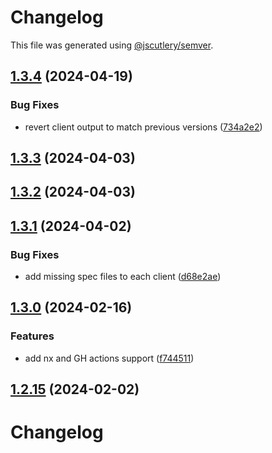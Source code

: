 # Changelog

This file was generated using [@jscutlery/semver](https://github.com/jscutlery/semver).

## [1.3.4](https://github.com/RedHatInsights/javascript-clients/compare/@redhat-cloud-services/quickstarts-client-1.3.3...@redhat-cloud-services/quickstarts-client-1.3.4) (2024-04-19)


### Bug Fixes

* revert client output to match previous versions ([734a2e2](https://github.com/RedHatInsights/javascript-clients/commit/734a2e22d1464892ca1fb3114b366435c90d1110))

## [1.3.3](https://github.com/RedHatInsights/javascript-clients/compare/@redhat-cloud-services/quickstarts-client-1.3.2...@redhat-cloud-services/quickstarts-client-1.3.3) (2024-04-03)

## [1.3.2](https://github.com/Hyperkid123/javascript-clients/compare/@redhat-cloud-services/quickstarts-client-1.3.1...@redhat-cloud-services/quickstarts-client-1.3.2) (2024-04-03)

## [1.3.1](https://github.com/RedHatInsights/javascript-clients/compare/@redhat-cloud-services/quickstarts-client-1.3.0...@redhat-cloud-services/quickstarts-client-1.3.1) (2024-04-02)


### Bug Fixes

* add missing spec files to each client ([d68e2ae](https://github.com/RedHatInsights/javascript-clients/commit/d68e2ae5d7d21f03cb60181c19ea12f18e9989b6))

## [1.3.0](https://github.com/RedHatInsights/javascript-clients/compare/@redhat-cloud-services/quickstarts-client-1.2.14...@redhat-cloud-services/quickstarts-client-1.3.0) (2024-02-16)


### Features

* add nx and GH actions support ([f744511](https://github.com/RedHatInsights/javascript-clients/commit/f744511308bf530dd53724792939e133c8d7cf22))

## [1.2.15](https://github.com/RedHatInsights/javascript-clients/compare/@redhat-cloud-services/quickstarts-client-1.2.14...@redhat-cloud-services/quickstarts-client-1.2.15) (2024-02-02)

# Changelog